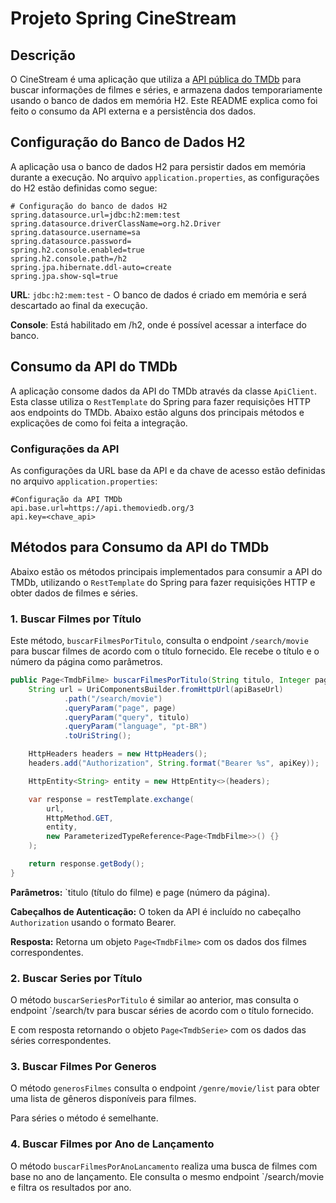 # Projeto Spring CineStream

## Descrição
O CineStream é uma aplicação que utiliza a [API pública do TMDb](https://www.themoviedb.org/documentation/api) para buscar informações de filmes e séries, e armazena dados temporariamente usando o banco de dados em memória H2. Este README explica como foi feito o consumo da API externa e a persistência dos dados.

## Configuração do Banco de Dados H2

A aplicação usa o banco de dados H2 para persistir dados em memória durante a execução. No arquivo `application.properties`, as configurações do H2 estão definidas como segue:

```properties
# Configuração do banco de dados H2
spring.datasource.url=jdbc:h2:mem:test
spring.datasource.driverClassName=org.h2.Driver
spring.datasource.username=sa
spring.datasource.password=
spring.h2.console.enabled=true
spring.h2.console.path=/h2
spring.jpa.hibernate.ddl-auto=create
spring.jpa.show-sql=true
```

**URL**: ``jdbc:h2:mem:test`` - O banco de dados é criado em memória e será descartado ao final da execução.

**Console**: Está habilitado em /h2, onde é possível acessar a interface do banco.


## Consumo da API do TMDb

A aplicação consome dados da API do TMDb através da classe `ApiClient`. Esta classe utiliza o `RestTemplate` do Spring para fazer requisições HTTP aos endpoints do TMDb. Abaixo estão alguns dos principais métodos e explicações de como foi feita a integração.

### Configurações da API

As configurações da URL base da API e da chave de acesso estão definidas no arquivo `application.properties`:

```properties
#Configuração da API TMDb
api.base.url=https://api.themoviedb.org/3
api.key=<chave_api>
```

## Métodos para Consumo da API do TMDb

Abaixo estão os métodos principais implementados para consumir a API do TMDb, utilizando o `RestTemplate` do Spring para fazer requisições HTTP e obter dados de filmes e séries.

### 1. Buscar Filmes por Título

Este método, `buscarFilmesPorTitulo`, consulta o endpoint `/search/movie` para buscar filmes de acordo com o título fornecido. Ele recebe o título e o número da página como parâmetros.

```java
public Page<TmdbFilme> buscarFilmesPorTitulo(String titulo, Integer page) {
    String url = UriComponentsBuilder.fromHttpUrl(apiBaseUrl)
            .path("/search/movie")
            .queryParam("page", page)
            .queryParam("query", titulo)
            .queryParam("language", "pt-BR")
            .toUriString();

    HttpHeaders headers = new HttpHeaders();
    headers.add("Authorization", String.format("Bearer %s", apiKey));

    HttpEntity<String> entity = new HttpEntity<>(headers);

    var response = restTemplate.exchange(
        url,
        HttpMethod.GET,
        entity,
        new ParameterizedTypeReference<Page<TmdbFilme>>() {}
    );

    return response.getBody();
}
```

**Parâmetros:** `titulo (título do filme) e page (número da página).

**Cabeçalhos de Autenticação:** O token da API é incluído no cabeçalho `Authorization` usando o formato Bearer.

**Resposta:** Retorna um objeto `Page<TmdbFilme>` com os dados dos filmes correspondentes.


### 2. Buscar Series por Título

O método `buscarSeriesPorTitulo` é similar ao anterior, mas consulta o endpoint `/search/tv para buscar séries de acordo com o título fornecido.

E com resposta retornando o objeto `Page<TmdbSerie>` com os dados das séries correspondentes.

### 3. Buscar Filmes Por Generos
O método `generosFilmes`  consulta o endpoint `/genre/movie/list` para obter uma lista de gêneros disponíveis para filmes.

Para séries o método é semelhante.

### 4. Buscar Filmes por Ano de Lançamento

O método `buscarFilmesPorAnoLancamento` realiza uma busca de filmes com base no ano de lançamento. Ele consulta o mesmo endpoint `/search/movie e filtra os resultados por ano.
